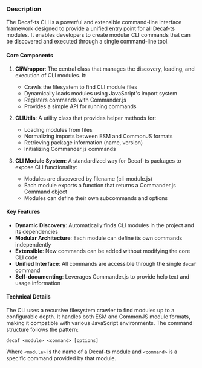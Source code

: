 ### Description

The Decaf-ts CLI is a powerful and extensible command-line interface framework designed to provide a unified entry point for all Decaf-ts modules. It enables developers to create modular CLI commands that can be discovered and executed through a single command-line tool.

#### Core Components

1. **CliWrapper**: The central class that manages the discovery, loading, and execution of CLI modules. It:
   - Crawls the filesystem to find CLI module files
   - Dynamically loads modules using JavaScript's import system
   - Registers commands with Commander.js
   - Provides a simple API for running commands

2. **CLIUtils**: A utility class that provides helper methods for:
   - Loading modules from files
   - Normalizing imports between ESM and CommonJS formats
   - Retrieving package information (name, version)
   - Initializing Commander.js commands

3. **CLI Module System**: A standardized way for Decaf-ts packages to expose CLI functionality:
   - Modules are discovered by filename (cli-module.js)
   - Each module exports a function that returns a Commander.js Command object
   - Modules can define their own subcommands and options

#### Key Features

- **Dynamic Discovery**: Automatically finds CLI modules in the project and its dependencies
- **Modular Architecture**: Each module can define its own commands independently
- **Extensible**: New commands can be added without modifying the core CLI code
- **Unified Interface**: All commands are accessible through the single `decaf` command
- **Self-documenting**: Leverages Commander.js to provide help text and usage information

#### Technical Details

The CLI uses a recursive filesystem crawler to find modules up to a configurable depth. It handles both ESM and CommonJS module formats, making it compatible with various JavaScript environments. The command structure follows the pattern:

```
decaf <module> <command> [options]
```

Where `<module>` is the name of a Decaf-ts module and `<command>` is a specific command provided by that module.
